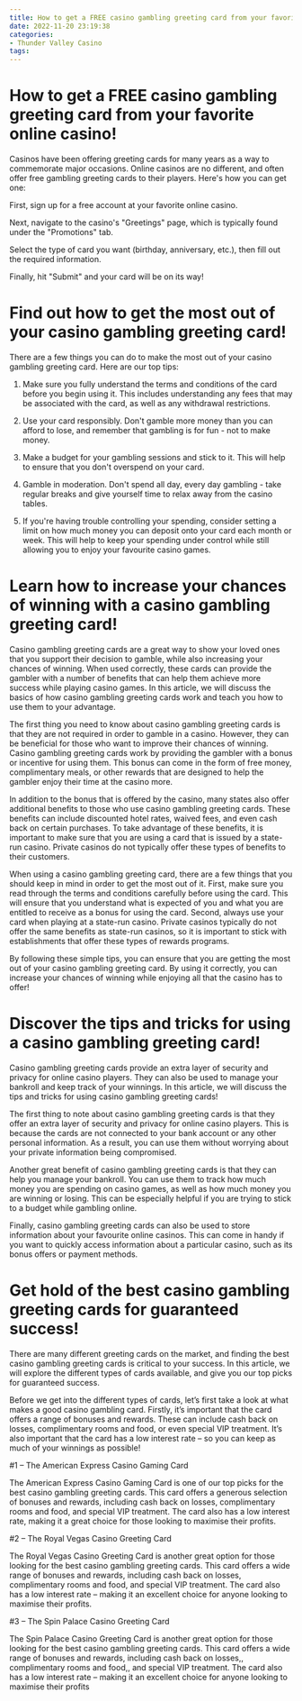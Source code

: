 ```yaml
---
title: How to get a FREE casino gambling greeting card from your favorite online casino!
date: 2022-11-20 23:19:38
categories:
- Thunder Valley Casino
tags:
---
```



#  How to get a FREE casino gambling greeting card from your favorite online casino!

Casinos have been offering greeting cards for many years as a way to commemorate major occasions. Online casinos are no different, and often offer free gambling greeting cards to their players. Here's how you can get one:

First, sign up for a free account at your favorite online casino.

Next, navigate to the casino's "Greetings" page, which is typically found under the "Promotions" tab.

Select the type of card you want (birthday, anniversary, etc.), then fill out the required information.

Finally, hit "Submit" and your card will be on its way!

#  Find out how to get the most out of your casino gambling greeting card!

There are a few things you can do to make the most out of your casino gambling greeting card. Here are our top tips:

1. Make sure you fully understand the terms and conditions of the card before you begin using it. This includes understanding any fees that may be associated with the card, as well as any withdrawal restrictions.

2. Use your card responsibly. Don't gamble more money than you can afford to lose, and remember that gambling is for fun - not to make money.

3. Make a budget for your gambling sessions and stick to it. This will help to ensure that you don't overspend on your card.

4. Gamble in moderation. Don't spend all day, every day gambling - take regular breaks and give yourself time to relax away from the casino tables.

5. If you're having trouble controlling your spending, consider setting a limit on how much money you can deposit onto your card each month or week. This will help to keep your spending under control while still allowing you to enjoy your favourite casino games.

#  Learn how to increase your chances of winning with a casino gambling greeting card!

Casino gambling greeting cards are a great way to show your loved ones that you support their decision to gamble, while also increasing your chances of winning. When used correctly, these cards can provide the gambler with a number of benefits that can help them achieve more success while playing casino games. In this article, we will discuss the basics of how casino gambling greeting cards work and teach you how to use them to your advantage.

The first thing you need to know about casino gambling greeting cards is that they are not required in order to gamble in a casino. However, they can be beneficial for those who want to improve their chances of winning. Casino gambling greeting cards work by providing the gambler with a bonus or incentive for using them. This bonus can come in the form of free money, complimentary meals, or other rewards that are designed to help the gambler enjoy their time at the casino more.

In addition to the bonus that is offered by the casino, many states also offer additional benefits to those who use casino gambling greeting cards. These benefits can include discounted hotel rates, waived fees, and even cash back on certain purchases. To take advantage of these benefits, it is important to make sure that you are using a card that is issued by a state-run casino. Private casinos do not typically offer these types of benefits to their customers.

When using a casino gambling greeting card, there are a few things that you should keep in mind in order to get the most out of it. First, make sure you read through the terms and conditions carefully before using the card. This will ensure that you understand what is expected of you and what you are entitled to receive as a bonus for using the card. Second, always use your card when playing at a state-run casino. Private casinos typically do not offer the same benefits as state-run casinos, so it is important to stick with establishments that offer these types of rewards programs.

By following these simple tips, you can ensure that you are getting the most out of your casino gambling greeting card. By using it correctly, you can increase your chances of winning while enjoying all that the casino has to offer!

#  Discover the tips and tricks for using a casino gambling greeting card!

Casino gambling greeting cards provide an extra layer of security and privacy for online casino players. They can also be used to manage your bankroll and keep track of your winnings. In this article, we will discuss the tips and tricks for using casino gambling greeting cards!

The first thing to note about casino gambling greeting cards is that they offer an extra layer of security and privacy for online casino players. This is because the cards are not connected to your bank account or any other personal information. As a result, you can use them without worrying about your private information being compromised.

Another great benefit of casino gambling greeting cards is that they can help you manage your bankroll. You can use them to track how much money you are spending on casino games, as well as how much money you are winning or losing. This can be especially helpful if you are trying to stick to a budget while gambling online.

Finally, casino gambling greeting cards can also be used to store information about your favourite online casinos. This can come in handy if you want to quickly access information about a particular casino, such as its bonus offers or payment methods.

#  Get hold of the best casino gambling greeting cards for guaranteed success!

There are many different greeting cards on the market, and finding the best casino gambling greeting cards is critical to your success. In this article, we will explore the different types of cards available, and give you our top picks for guaranteed success.

Before we get into the different types of cards, let’s first take a look at what makes a good casino gambling card. Firstly, it’s important that the card offers a range of bonuses and rewards. These can include cash back on losses, complimentary rooms and food, or even special VIP treatment. It’s also important that the card has a low interest rate – so you can keep as much of your winnings as possible!

#1 – The American Express Casino Gaming Card

The American Express Casino Gaming Card is one of our top picks for the best casino gambling greeting cards. This card offers a generous selection of bonuses and rewards, including cash back on losses, complimentary rooms and food, and special VIP treatment. The card also has a low interest rate, making it a great choice for those looking to maximise their profits.

#2 – The Royal Vegas Casino Greeting Card

The Royal Vegas Casino Greeting Card is another great option for those looking for the best casino gambling greeting cards. This card offers a wide range of bonuses and rewards, including cash back on losses, complimentary rooms and food, and special VIP treatment. The card also has a low interest rate – making it an excellent choice for anyone looking to maximise their profits.

#3 – The Spin Palace Casino Greeting Card

The Spin Palace Casino Greeting Card is another great option for those looking for the best casino gambling greeting cards. This card offers a wide range of bonuses and rewards, including cash back on losses,, complimentary rooms and food,, and special VIP treatment. The card also has a low interest rate – making it an excellent choice for anyone looking to maximise their profits